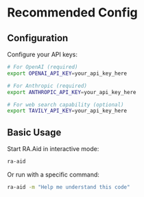 # Recommended Config

## Configuration

Configure your API keys:

```bash
# For OpenAI (required)
export OPENAI_API_KEY=your_api_key_here

# For Anthropic (required)
export ANTHROPIC_API_KEY=your_api_key_here

# For web search capability (optional)
export TAVILY_API_KEY=your_api_key_here
```

## Basic Usage

Start RA.Aid in interactive mode:

```bash
ra-aid
```

Or run with a specific command:

```bash
ra-aid -m "Help me understand this code"
```
